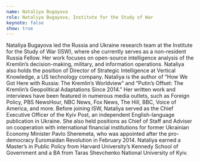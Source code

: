 ```yaml
---
name: Nataliya Bugayova
role: Nataliya Bugayova, Institute for the Study of War
keynote: false
show: true
---
```


Nataliya Bugayova led the Russia and Ukraine research team at the Institute for the Study of War (ISW), where she currently serves as a non-resident Russia Fellow. Her work focuses on open-source intelligence analysis of the Kremlin’s decision-making, military, and information operations. Nataliya also holds the position of Director of Strategic Intelligence at Vertical Knowledge, a US technology company.
Nataliya is the author of “How We Got Here with Russia: The Kremlin’s Worldview” and “Putin’s Offset: The Kremlin’s Geopolitical Adaptations Since 2014.” Her written work and interviews have been featured in numerous media outlets, such as Foreign Policy, PBS NewsHour, NBC News, Fox News, The Hill, BBC, Voice of America, and more.
Before joining ISW, Nataliya served as the Chief Executive Officer of the Kyiv Post, an independent English-language publication in Ukraine. She also held positions as Chief of Staff and Adviser on cooperation with international financial institutions for former Ukrainian Economy Minister Pavlo Sheremeta, who was appointed after the pro-democracy Euromaidan Revolution in February 2014.
Nataliya earned a Master’s in Public Policy from Harvard University’s Kennedy School of Government and a BA from Taras Shevchenko National University of Kyiv.